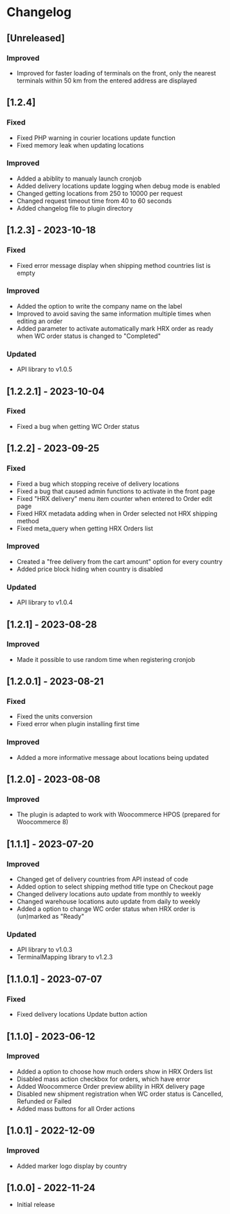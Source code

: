 # Changelog

## [Unreleased]
### Improved
- Improved for faster loading of terminals on the front, only the nearest terminals within 50 km from the entered address are displayed

## [1.2.4]
### Fixed
- Fixed PHP warning in courier locations update function
- Fixed memory leak when updating locations

### Improved
- Added a abiblity to manualy launch cronjob
- Added delivery locations update logging when debug mode is enabled
- Changed getting locations from 250 to 10000 per request
- Changed request timeout time from 40 to 60 seconds
- Added changelog file to plugin directory

## [1.2.3] - 2023-10-18
### Fixed
- Fixed error message display when shipping method countries list is empty

### Improved
- Added the option to write the company name on the label
- Improved to avoid saving the same information multiple times when editing an order
- Added parameter to activate automatically mark HRX order as ready when WC order status is changed to "Completed"

### Updated
- API library to v1.0.5

## [1.2.2.1] - 2023-10-04
### Fixed
- Fixed a bug when getting WC Order status

## [1.2.2] - 2023-09-25
### Fixed
- Fixed a bug which stopping receive of delivery locations
- Fixed a bug that caused admin functions to activate in the front page
- Fixed "HRX delivery" menu item counter when entered to Order edit page
- Fixed HRX metadata adding when in Order selected not HRX shipping method
- Fixed meta_query when getting HRX Orders list

### Improved
- Created a "free delivery from the cart amount" option for every country
- Added price block hiding when country is disabled

### Updated
- API library to v1.0.4

## [1.2.1] - 2023-08-28
### Improved
- Made it possible to use random time when registering cronjob

## [1.2.0.1] - 2023-08-21
### Fixed
- Fixed the units conversion
- Fixed error when plugin installing first time

### Improved
- Added a more informative message about locations being updated

## [1.2.0] - 2023-08-08
### Improved
- The plugin is adapted to work with Woocommerce HPOS (prepared for Woocommerce 8)

## [1.1.1] - 2023-07-20
### Improved
- Changed get of delivery countries from API instead of code
- Added option to select shipping method title type on Checkout page
- Changed delivery locations auto update from monthly to weekly
- Changed warehouse locations auto update from daily to weekly
- Added a option to change WC order status when HRX order is (un)marked as "Ready"

### Updated
- API library to v1.0.3
- TerminalMapping library to v1.2.3

## [1.1.0.1] - 2023-07-07
### Fixed
- Fixed delivery locations Update button action

## [1.1.0] - 2023-06-12
### Improved
- Added a option to choose how much orders show in HRX Orders list
- Disabled mass action checkbox for orders, which have error
- Added Woocommerce Order preview ability in HRX delivery page
- Disabled new shipment registration when WC order status is Cancelled, Refunded or Failed
- Added mass buttons for all Order actions

## [1.0.1] - 2022-12-09
### Improved
- Added marker logo display by country

## [1.0.0] - 2022-11-24
- Initial release
